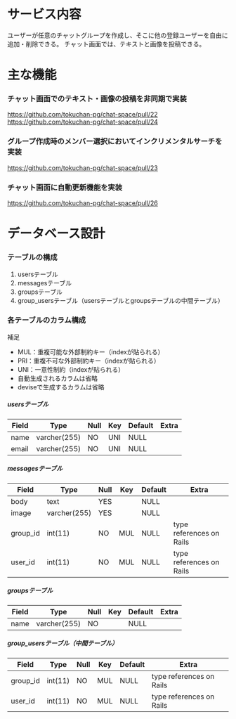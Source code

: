 # サービス内容
ユーザーが任意のチャットグループを作成し、そこに他の登録ユーザーを自由に追加・削除できる。
チャット画面では、テキストと画像を投稿できる。

# 主な機能

### チャット画面でのテキスト・画像の投稿を非同期で実装
https://github.com/tokuchan-pg/chat-space/pull/22  
https://github.com/tokuchan-pg/chat-space/pull/24

### グループ作成時のメンバー選択においてインクリメンタルサーチを実装
https://github.com/tokuchan-pg/chat-space/pull/23

### チャット画面に自動更新機能を実装
https://github.com/tokuchan-pg/chat-space/pull/26

# データベース設計

### テーブルの構成

1. usersテーブル
1. messagesテーブル
1. groupsテーブル
1. group_usersテーブル（usersテーブルとgroupsテーブルの中間テーブル）

### 各テーブルのカラム構成

補足  
- MUL：重複可能な外部制約キー（indexが貼られる）  
- PRI：重複不可な外部制約キー（indexが貼られる）  
- UNI：一意性制約（indexが貼られる）  
- 自動生成されるカラムは省略  
- deviseで生成するカラムは省略  

##### usersテーブル

| Field |     Type     | Null | Key | Default | Extra |
|-------|--------------|------|-----|---------|-------|
| name  | varcher(255) | NO   | UNI | NULL    |       |
| email | varcher(255) | NO   | UNI | NULL    |       |

##### messagesテーブル

|  Field   |     Type     | Null | Key | Default |          Extra           |
|----------|--------------|------|-----|---------|--------------------------|
| body     | text         | YES  |     | NULL    |                          |
| image    | varcher(255) | YES  |     | NULL    |                          |
| group_id | int(11)      | NO   | MUL | NULL    | type references on Rails |
| user_id  | int(11)      | NO   | MUL | NULL    | type references on Rails |

##### groupsテーブル

| Field |     Type     | Null | Key | Default | Extra |
|-------|--------------|------|-----|---------|-------|
| name  | varcher(255) | NO   |     | NULL    |       |


##### group_usersテーブル（中間テーブル）

|  Field   |   Type  | Null | Key | Default |          Extra           |
|----------|---------|------|-----|---------|--------------------------|
| group_id | int(11) | NO   | MUL | NULL    | type references on Rails |
| user_id  | int(11) | NO   | MUL | NULL    | type references on Rails |
